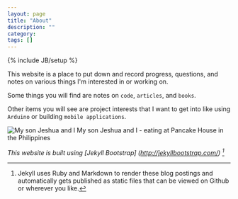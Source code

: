 ```yaml
---
layout: page
title: "About"
description: ""
category: 
tags: []
---
```

{% include JB/setup %}

This website is a place to put down and record progress, questions, and notes on various things I'm interested in or working on.

Some things you will find are notes on `code`, `articles`, and `books`.

Other items you will see are project interests that I want to get into like using `Arduino` or building `mobile applications`. 

![My son Jeshua and I](http://dl.dropbox.com/u/3371324/RyanRegalado/Ryan-and-Jeshua-PancakeHouse.jpeg)
My son Jeshua and I - eating at Pancake House in the Philippines
     
_This website is built using [Jekyll Bootstrap] (http://jekyllbootstrap.com/) [^1]_

[^1]: Jekyll uses Ruby and Markdown to render these blog postings and automatically gets published as static files that can be viewed on Github or wherever you like.

